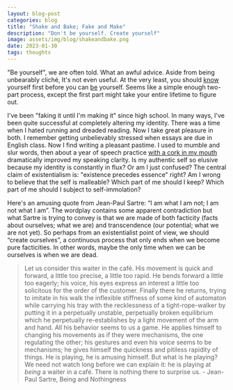 ```yaml
---
layout: blog-post
categories: blog
title: "Shake and Bake; Fake and Make"
description: "Don't be yourself. Create yourself"
image: assets/img/blog/shakeandbake.png
date: 2023-01-30
tags: thoughts
---
```


"Be yourself", we are often told. What an awful advice. Aside from being unbearably cliché, It's not even useful. At the very least, you should <u>know</u> yourself first before you can <u>be</u> yourself. Seems like a simple enough two-part process, except the first part might take your entire lifetime to figure out.

I've been "faking it until I'm making it" since high school. In many ways, I've been quite successful at completely altering my identity. There was a time when I hated running and dreaded reading. Now I take great pleasure in both. I remember getting unbelievably stressed when essays are due in English class. Now I find writing a pleasant pastime. I used to mumble and slur words, then about a year of speech practice [with a cork in my mouth](https://www.wikihow.com/Improve-Your-Clarity-of-Speech) dramatically improved my speaking clarity. Is my authentic self so elusive because my identity is constantly in flux? Or am I just confused? The central claim of existentialism is: "existence precedes essence" right? Am I wrong to believe that the self is malleable? Which part of me should I keep? Which part of me should I subject to self-immolation? 

Here's an amusing quote from Jean-Paul Sartre: “I am what I am not; I am not what I am”. The wordplay contains some apparent contradiction but what Sartre is trying to convey is that we are made of both facticity (facts about ourselves; what we are) and transcendence (our potential; what we are not yet). So perhaps from an existentialist point of view, we should “create ourselves”, a continuous process that only ends when we become pure facticities. In other words, maybe the only time when we can be ourselves is when we are dead.

> Let us consider this waiter in the café. His movement is quick and forward, a little too precise, a little too rapid. He bends forward a little too eagerly; his voice, his eyes express an interest a little too solicitous for the order of the customer. Finally there he returns, trying to imitate in his walk the inflexible stiffness of some kind of automaton while carrying his tray with the recklessness of a tight-rope-walker by putting it in a perpetually unstable, perpetually broken equilibrium which he perpetually re-establishes by a light movement of the arm and hand. All his behavior seems to us a game. He applies himself to changing his movements as if they were mechanisms, the one regulating the other; his gestures and even his voice seems to be mechanisms; he gives himself the quickness and pitiless rapidity of things. He is playing, he is amusing himself. But what is he playing? We need not watch long before we can explain it: he is playing at *being* a waiter in a café. There is nothing there to surprise us. - Jean-Paul Sartre, Being and Nothingness

